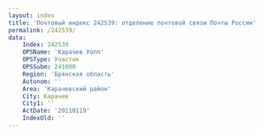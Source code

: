 ```yaml
---
layout: index
title: 'Почтовый индекс 242539: отделение почтовой связи Почты России'
permalink: /242539/
data:
    Index: 242539
    OPSName: 'Карачев Уопп'
    OPSType: Участок
    OPSSubm: 241000
    Region: 'Брянская область'
    Autonom: ''
    Area: 'Карачевский район'
    City: Карачев
    City1: ''
    ActDate: '20110119'
    IndexOld: ''
---
```

